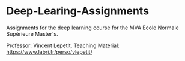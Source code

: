# Deep-Learing-Assignments
Assignments for the deep learning course for the MVA Ecole Normale Supérieure Master's.

Professor: Vincent Lepetit, Teaching Material: https://www.labri.fr/perso/vlepetit/
